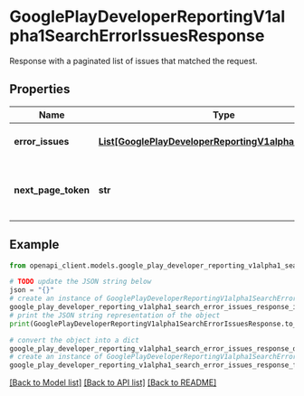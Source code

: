 # GooglePlayDeveloperReportingV1alpha1SearchErrorIssuesResponse

Response with a paginated list of issues that matched the request.

## Properties

Name | Type | Description | Notes
------------ | ------------- | ------------- | -------------
**error_issues** | [**List[GooglePlayDeveloperReportingV1alpha1ErrorIssue]**](GooglePlayDeveloperReportingV1alpha1ErrorIssue.md) | ErrorIssues that were found. | [optional] 
**next_page_token** | **str** | Continuation token to fetch the next page of data. | [optional] 

## Example

```python
from openapi_client.models.google_play_developer_reporting_v1alpha1_search_error_issues_response import GooglePlayDeveloperReportingV1alpha1SearchErrorIssuesResponse

# TODO update the JSON string below
json = "{}"
# create an instance of GooglePlayDeveloperReportingV1alpha1SearchErrorIssuesResponse from a JSON string
google_play_developer_reporting_v1alpha1_search_error_issues_response_instance = GooglePlayDeveloperReportingV1alpha1SearchErrorIssuesResponse.from_json(json)
# print the JSON string representation of the object
print(GooglePlayDeveloperReportingV1alpha1SearchErrorIssuesResponse.to_json())

# convert the object into a dict
google_play_developer_reporting_v1alpha1_search_error_issues_response_dict = google_play_developer_reporting_v1alpha1_search_error_issues_response_instance.to_dict()
# create an instance of GooglePlayDeveloperReportingV1alpha1SearchErrorIssuesResponse from a dict
google_play_developer_reporting_v1alpha1_search_error_issues_response_from_dict = GooglePlayDeveloperReportingV1alpha1SearchErrorIssuesResponse.from_dict(google_play_developer_reporting_v1alpha1_search_error_issues_response_dict)
```
[[Back to Model list]](../README.md#documentation-for-models) [[Back to API list]](../README.md#documentation-for-api-endpoints) [[Back to README]](../README.md)


